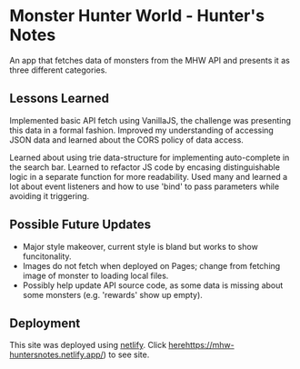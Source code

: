 # Monster Hunter World - Hunter's Notes

An app that fetches data of monsters from the MHW API and presents it as three different categories.

## Lessons Learned

Implemented basic API fetch using VanillaJS, the challenge was presenting this data in a formal fashion. Improved my understanding of accessing JSON data and learned about the CORS policy of data access.

Learned about using trie data-structure for implementing auto-complete in the search bar. Learned to refactor JS code by encasing distinguishable logic in a separate function for more readability. Used many and learned a lot about event listeners and how to use 'bind' to pass parameters while avoiding it triggering.

## Possible Future Updates

* Major style makeover, current style is bland but works to show funcitonality.
* Images do not fetch when deployed on Pages; change from fetching image of monster to loading local files.
* Possibly help update API source code, as some data is missing about some monsters (e.g. 'rewards' show up empty).

## Deployment

This site was deployed using [netlify](https://www.netlify.com/?attr=homepage-modal). Click [here](https://mhw-huntersnotes.netlify.app/)https://mhw-huntersnotes.netlify.app/) to see site.
